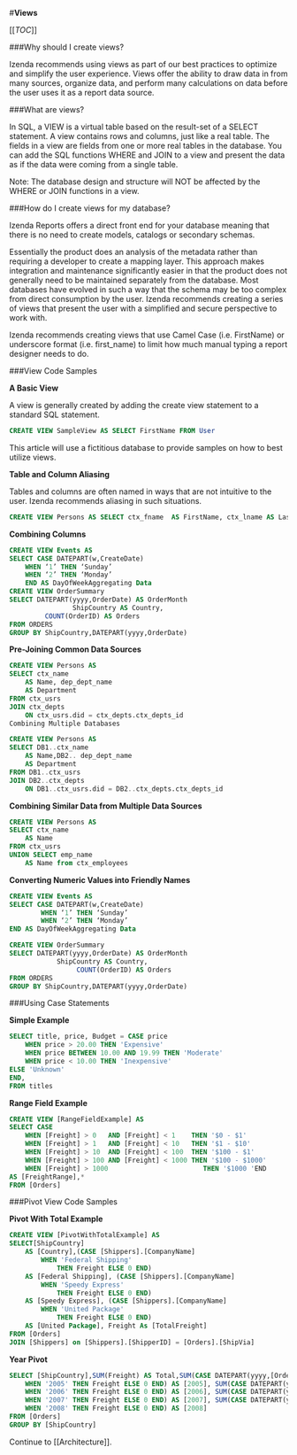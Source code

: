 #**Views**

[[_TOC_]]

###Why should I create views?

Izenda recommends using views as part of our best practices to optimize and simplify the user experience. Views offer the ability to draw data in from many sources, organize data, and perform many calculations on data before the user uses it as a report data source.

###What are views?

In SQL, a VIEW is a virtual table based on the result-set of a SELECT statement. A view contains rows and columns, just like a real table. The fields in a view are fields from one or more real tables in the database. You can add the SQL functions WHERE and JOIN to a view and present the data as if the data were coming from a single table. 

Note: The database design and structure will NOT be affected by the WHERE or JOIN functions in a view.

###How do I create views for my database?

Izenda Reports offers a direct front end for your database meaning that there is no need to create models, catalogs or secondary schemas.

Essentially the product does an analysis of the metadata rather than requiring a developer to create a mapping layer. This approach makes integration and maintenance significantly easier in that the product does not generally need to be maintained separately from the database. Most databases have evolved in such a way that the schema may be too complex from direct consumption by the user. Izenda recommends creating a series of views that present the user with a simplified and secure perspective to work with.

Izenda recommends creating views that use Camel Case (i.e. FirstName) or underscore format (i.e. first_name) to limit how much manual typing a report designer needs to do.

###View Code Samples

**A Basic View**

A view is generally created by adding the create view statement to a standard SQL statement.

``` sql
CREATE VIEW SampleView AS SELECT FirstName FROM User
```

This article will use a fictitious database to provide samples on how to best utilize views.


**Table and Column Aliasing**

Tables and columns are often named in ways that are not intuitive to the user. Izenda recommends aliasing in such situations.

``` sql
CREATE VIEW Persons AS SELECT ctx_fname  AS FirstName, ctx_lname AS LastName FROM ctx_usrs
```

**Combining Columns**

``` sql
CREATE VIEW Events AS
SELECT CASE DATEPART(w,CreateDate)
	WHEN ‘1’ THEN ‘Sunday’
	WHEN ‘2’ THEN ‘Monday’
	END AS DayOfWeekAggregating Data
CREATE VIEW OrderSummary 
SELECT DATEPART(yyyy,OrderDate) AS OrderMonth
	            ShipCountry AS Country,
		 COUNT(OrderID) AS Orders
FROM ORDERS
GROUP BY ShipCountry,DATEPART(yyyy,OrderDate)
```

**Pre-Joining Common Data Sources**

``` sql
CREATE VIEW Persons AS 
SELECT ctx_name
	AS Name, dep_dept_name
	AS Department
FROM ctx_usrs
JOIN ctx_depts
	ON ctx_usrs.did = ctx_depts.ctx_depts_id
Combining Multiple Databases

CREATE VIEW Persons AS 
SELECT DB1..ctx_name
	AS Name,DB2.. dep_dept_name
	AS Department
FROM DB1..ctx_usrs
JOIN DB2..ctx_depts
	ON DB1..ctx_usrs.did = DB2..ctx_depts.ctx_depts_id
```

**Combining Similar Data from Multiple Data Sources**

``` sql
CREATE VIEW Persons AS 
SELECT ctx_name
	AS Name
FROM ctx_usrs
UNION SELECT emp_name
	AS Name from ctx_employees
```

**Converting Numeric Values into Friendly Names**

``` sql
CREATE VIEW Events AS
SELECT CASE DATEPART(w,CreateDate)
		WHEN ‘1’ THEN ‘Sunday’
		WHEN ‘2’ THEN ‘Monday’
END AS DayOfWeekAggregating Data

CREATE VIEW OrderSummary
SELECT DATEPART(yyyy,OrderDate) AS OrderMonth
		    ShipCountry AS Country,
                 COUNT(OrderID) AS Orders
FROM ORDERS
GROUP BY ShipCountry,DATEPART(yyyy,OrderDate)
```

###Using Case Statements

**Simple Example**

``` sql
SELECT title, price, Budget = CASE price            
	WHEN price > 20.00 THEN 'Expensive'              
	WHEN price BETWEEN 10.00 AND 19.99 THEN 'Moderate'              
	WHEN price < 10.00 THEN 'Inexpensive'
ELSE 'Unknown' 
END,    
FROM titles
```

**Range Field Example**

``` sql
CREATE VIEW [RangeFieldExample] AS 
SELECT CASE
	WHEN [Freight] > 0   AND [Freight] < 1    THEN '$0 - $1'
	WHEN [Freight] > 1   AND [Freight] < 10   THEN '$1 - $10'
	WHEN [Freight] > 10  AND [Freight] < 100  THEN '$100 - $1'
	WHEN [Freight] > 100 AND [Freight] < 1000 THEN '$100 - $1000'
	WHEN [Freight] > 1000                        THEN '$1000 'END
AS [FreightRange],*
FROM [Orders]
```

###Pivot View Code Samples

**Pivot With Total Example**

``` sql
CREATE VIEW [PivotWithTotalExample] AS 
SELECT[ShipCountry]
	AS [Country],(CASE [Shippers].[CompanyName]
		WHEN 'Federal Shipping' 
			THEN Freight ELSE 0 END)
	AS [Federal Shipping], (CASE [Shippers].[CompanyName]
		WHEN 'Speedy Express'
			THEN Freight ELSE 0 END)
	AS [Speedy Express], (CASE [Shippers].[CompanyName]
		WHEN 'United Package'
			THEN Freight ELSE 0 END) 
	AS [United Package], Freight As [TotalFreight]
FROM [Orders]
JOIN [Shippers] on [Shippers].[ShipperID] = [Orders].[ShipVia]
```

**Year Pivot**

``` sql
SELECT [ShipCountry],SUM(Freight) AS Total,SUM(CASE DATEPART(yyyy,[OrderDate])
	WHEN '2005' THEN Freight ELSE 0 END) AS [2005], SUM(CASE DATEPART(yyyy,[OrderDate])
	WHEN '2006' THEN Freight ELSE 0 END) AS [2006], SUM(CASE DATEPART(yyyy,[OrderDate])
	WHEN '2007' THEN Freight ELSE 0 END) AS [2007], SUM(CASE DATEPART(yyyy,[OrderDate])
	WHEN '2008' THEN Freight ELSE 0 END) AS [2008]
FROM [Orders]
GROUP BY [ShipCountry]
```

Continue to [[Architecture]].